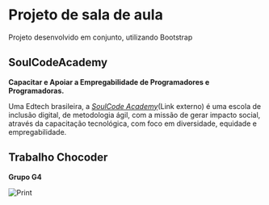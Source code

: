 # Projeto de sala de aula

Projeto desenvolvido em conjunto, utilizando Bootstrap

## SoulCodeAcademy

**Capacitar e Apoiar a Empregabilidade de Programadores e Programadoras.**

Uma Edtech brasileira, a [_SoulCode Academy_](https:://soulcodeacademy.org/)(Link externo) é uma escola de inclusão digital, de metodologia ágil, com a missão de gerar impacto social,
através da capacitação tecnológica, com foco em diversidade, equidade e empregabilidade.

## Trabalho Chocoder
**Grupo G4**

![Print](https://github.com/alexsandre-sales/tabalhoBootstrap/blob/main/img/home.png)

